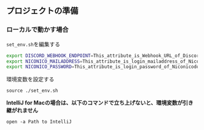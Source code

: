 
## プロジェクトの準備
### ローカルで動かす場合

`set_env.sh`を編集する
```sh
export DISCORD_WEBHOOK_ENDPOINT=This_attribute_is_Webhook_URL_of_Discord
export NICONICO_MAILADDRESS=This_attribute_is_login_mailaddress_of_Niconicodouga
export NICONICO_PASSWORD=This_attribute_is_login_password_of_Niconicodouga
```

環境変数を設定する

`source ./set_env.sh`

**IntelliJ for Macの場合は、以下のコマンドで立ち上げないと、環境変数が引き継がれません**

`open -a Path to IntelliJ`
